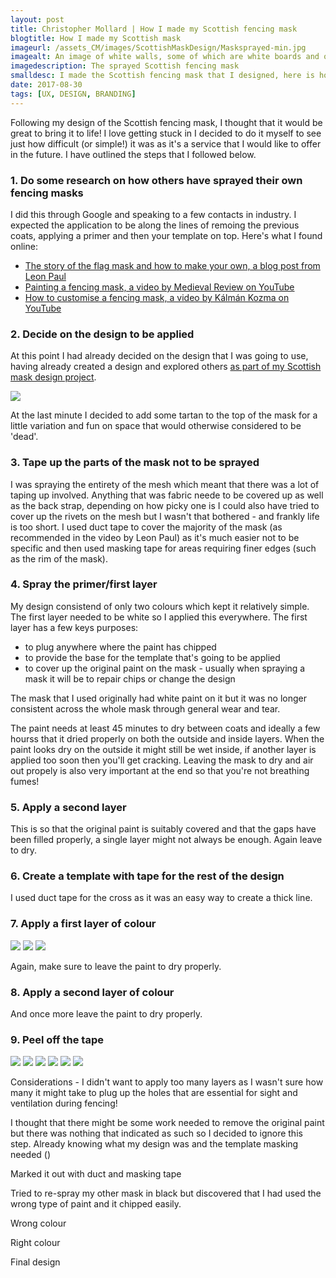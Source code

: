 ```yaml
---
layout: post
title: Christopher Mollard | How I made my Scottish fencing mask
blogtitle: How I made my Scottish mask
imageurl: /assets_CM/images/ScottishMaskDesign/Masksprayed-min.jpg
imagealt: An image of white walls, some of which are white boards and others which are not
imagedescription: The sprayed Scottish fencing mask
smalldesc: I made the Scottish fencing mask that I designed, here is how I did it and what I learned
date: 2017-08-30
tags: [UX, DESIGN, BRANDING]
---
```

<p>
Following my design of the Scottish fencing mask, I thought that it would be great to bring it to life!  I love getting stuck in I decided to do it myself to see just how difficult (or simple!) it was as it's a service that I would like to offer in the future.  I have outlined the steps that I followed below.

<h3 class="steps">1. Do some research on how others have sprayed their own fencing masks</h3>
<p>I did this through Google and speaking to a few contacts in industry. I expected the application to be along the lines of remoing the previous coats, applying a primer and then your template on top.  Here's what I found online:</p>
<ul>
            <li>
                <a href="https://www.leonpaul.com/blog/the-story-of-the-flag-mask-and-how-to-make-your-own/" target="_blank">The story of the flag mask and how to make your own, a blog post from Leon Paul</a>
            </li>
            <li>
                <a href="https://www.youtube.com/watch?v=Vm3IZgFvrBM" target="_blank">Painting a fencing mask, a video by Medieval Review on YouTube</a>
            </li>
            <li>
                <a href="https://www.youtube.com/watch?v=Sd4xcPezta0" target="_blank">How to customise a fencing mask, a video by Kálmán Kozma on YouTube</a>
            </li>
        </ul>
<h3 class="steps">2. Decide on the design to be applied</h3>
<p>At this point I had already decided on the design that I was going to use, having already created a design and explored others <a href="../ScottishFencingMaskDesign.html" target="_blank" >as part of my Scottish mask design project</a>.</p>
<img class="col-xs-12" src="../assets_CM/images/Portfolio-ScottishMask.JPG">
<p>At the last minute I decided to add some tartan to the top of the mask for a little variation and fun on space that would otherwise considered to be 'dead'.</p>
<h3 class="steps">3. Tape up the parts of the mask not to be sprayed</h3>
<p>I was spraying the entirety of the mesh which meant that there was a lot of taping up involved.  Anything that was fabric neede to be covered up as well as the back strap, depending on how picky one is I could also have tried to cover up the rivets on the mesh but I wasn't that bothered - and frankly life is too short.  I used duct tape to cover the majority of the mask (as recommended in the video by Leon Paul) as it's much easier not to be specific and then used masking tape for areas requiring finer edges (such as the rim of the mask).</p>
<h3 class="steps">4. Spray the primer/first layer</h3>
<p>My design consistend of only two colours which kept it relatively simple.  The first layer needed to be white so I applied this everywhere. The first layer has a few keys purposes:
<ul>
    <li>to plug anywhere where the paint has chipped</li>
    <li>to provide the base for the template that's going to be applied</li>
    <li>to cover up the original paint on the mask - usually when spraying a mask it will be to repair chips or change the design</li>
</ul>
<p>The mask that I used originally had white paint on it but it was no longer consistent across the whole mask through general wear and tear.</p>
<p>The paint needs at least 45 minutes to dry between coats and ideally a few hourss that it dried properly on both the outside and inside layers. When the paint looks dry on the outside it might still be wet inside, if another layer is applied too soon then you'll get cracking.  Leaving the mask to dry and air out propely is also very important at the end so that you're not breathing fumes!</p>
<h3 class="steps">5. Apply a second layer</h3>
<p>This is so that the original paint is suitably covered and that the gaps have been filled properly, a single layer might not always be enough. Again leave to dry.</p>
<h3 class="steps">6. Create a template with tape for the rest of the design</h3>
<p>I used duct tape for the cross as it was an easy way to create a thick line.</p>
<h3 class="steps">7. Apply a first layer of colour</h3>
<img class="col-xs-12" src="../assets_CM/images/ScottishMaskDesign/IMG_7802-min.JPG">
<img class="col-xs-12" src="../assets_CM/images/ScottishMaskDesign/IMG_7868-min.JPG">
<img class="col-xs-12" src="../assets_CM/images/ScottishMaskDesign/IMG_7869-min.JPG">
<p>Again, make sure to leave the paint to dry properly.
<h3 class="steps">8. Apply a second layer of colour</h3>
<p>And once more leave the paint to dry properly.
<h3 class="steps">9. Peel off the tape</h3></h3>
<img class="col-xs-12" src="../assets_CM/images/ScottishMaskDesign/IMG_7880-min.JPG">
<img class="col-xs-12" src="../assets_CM/images/ScottishMaskDesign/IMG_7881-min.JPG">
<img class="col-xs-12" src="../assets_CM/images/ScottishMaskDesign/IMG_7883-min.JPG">
<img class="col-xs-12" src="../assets_CM/images/ScottishMaskDesign/IMG_7885-min.JPG">
<img class="col-xs-12" src="../assets_CM/images/ScottishMaskDesign/IMG_7887-min.JPG">
<img class="col-xs-12" src="../assets_CM/images/ScottishMaskDesign/IMG_7889-min.JPG">


Considerations - I didn't want to apply too many layers as I wasn't sure how many it might take to plug up the holes that are essential for sight and ventilation during fencing!

I thought that there might be some work needed to remove the original paint but there was nothing that indicated as such so I decided to ignore this step.  Already knowing what my design was and the template masking needed ()

Marked it out with duct and masking tape

Tried to re-spray my other mask in black but discovered that I had used the wrong type of paint and it chipped easily.

Wrong colour

Right colour

Final design
</p>